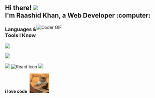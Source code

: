 <h2 align="left">
  Hi there! <img src="https://user-images.githubusercontent.com/42378118/110234147-e3259600-7f4e-11eb-95be-0c4047144dea.gif" width="30"><br>
  I'm Raashid Khan, a Web Developer :computer:
</h2>

<p>
  <img align="right" src="https://media.giphy.com/media/SWoSkN6DxTszqIKEqv/giphy.gif" alt="Coder GIF" width="400">
</p>

### Languages & Tools I Know

<p>
  <img src="https://skillicons.dev/icons?i=photoshop,illustrator,github,wordpress"/>  
</p>
<p>
  <img src="https://skillicons.dev/icons?i=html,css,bootstrap,js,jquery"/>
</p>
<p>
  <img src="https://skillicons.dev/icons?i=mysql,angular"/>
  <img src="https://techstack-generator.vercel.app/react-icon.svg" alt="React Icon" width="50" height="50"/>
  <img src="https://skillicons.dev/icons?i=nodejs,php"/>
</p>


**i love code**&nbsp;&nbsp;![](cat-typing.gif)
